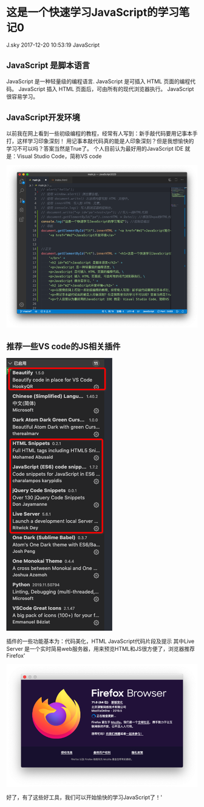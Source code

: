 <div class="blog-article">
<h1 class="title">这是一个快速学习JavaScript的学习笔记0</h1>
<span class="author">J.sky</span>
<span class="time">2017-12-20 10:53:19</span>
<span class="tag">JavaScript</span>
</div>


## <span id="m1">JavaScript 是脚本语言</span>


JavaScript 是一种轻量级的编程语言.
JavaScript 是可插入 HTML 页面的编程代码。
JavaScript 插入 HTML 页面后，可由所有的现代浏览器执行。
JavaScript 很容易学习。
## <span id="m2">JavaScript开发环境</span>
以前我在网上看到一些初级编程的教程，经常有人写到：新手敲代码要用记事本手打，这样学习印象深刻！
用记事本敲代码真的能是人印象深刻？但是我想愉快的学习不可以吗？答案当然是True了。
个人目前认为最好用的JavaScript IDE 就是：Visual Studio Code，简称VS code

![](assets/images/Snip20191207_2.png)

## <span id="m3">推荐一些VS code的JS相关插件</span>

![](assets/images/Snip20191207_3.png)

插件的一些功能基本为：代码美化，HTML JavaScript代码片段及提示
其中Live Server 是一个实时简易web服务器，用来预览HTML和JS很方便了，浏览器推荐Firefox'

![](assets/images/Snip20191207_4.png)

好了，有了这些好工具，我们可以开始愉快的学习JavaScript了！'